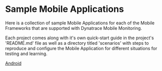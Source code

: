# Sample Mobile Applications
Here is a collection of sample Mobile Applications for each of the Mobile Frameworks that are supported with Dynatrace Mobile Monitoring.

Each project comes along with it's own quick-start guide in the project's 'README.md' file as well as a directory titled 'scenarios' with steps to reproduce and configure the Mobile Application for different situations for testing and learning.

[Android](Android-Sample/README.md)
